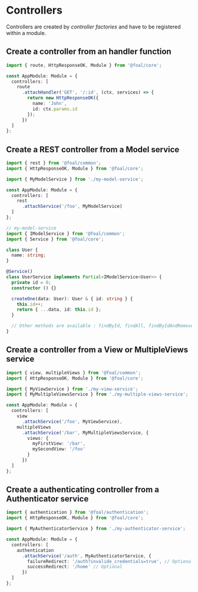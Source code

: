 # Controllers

Controllers are created by *controller factories* and have to be registered within a module.

## Create a controller from an handler function

```typescript
import { route, HttpResponseOK, Module } from '@foal/core';

const AppModule: Module = {
  controllers: [
    route
      .attachHandler('GET', '/:id', (ctx, services) => {
        return new HttpResponseOK({
          name: 'John',
          id: ctx.params.id
        });
      })
  ]
};
```

## Create a REST controller from a Model service

```typescript
import { rest } from '@foal/common';
import { HttpResponseOK, Module } from '@foal/core';

import { MyModelService } from './my-model-service';

const AppModule: Module = {
  controllers: [
    rest
      .attachService('/foo', MyModelService)
  ]
};
```

```typescript
// my-model-service
import { IModelService } from '@foal/common';
import { Service } from '@foal/core';

class User {
  name: string;
}

@Service()
class UserService implements Partial<IModelService<User>> {
  private id = 0;
  constructor () {}

  createOne(data: User): User & { id: string } {
    this.id++;
    return { ...data, id: this.id };
  }

  // Other methods are available : findById, findAll, findByIdAndRemove, etc.
}
```

## Create a controller from a View or MultipleViews service

```typescript
import { view, multipleViews } from '@foal/common';
import { HttpResponseOK, Module } from '@foal/core';

import { MyViewService } from './my-view-service';
import { MyMultipleViewsService } from './my-multiple-views-service';

const AppModule: Module = {
  controllers: [
    view
      .attachService('/foo', MyViewService),
    multipleViews
      .attachService('/bar', MyMultipleViewsService, {
        views: {
          myFirstView: '/bar',
          mySecondView: '/foo'
        }
      })
  ]
};
```

## Create a authenticating controller from a Authenticator service

```typescript
import { authentication } from '@foal/authentication';
import { HttpResponseOK, Module } from '@foal/core';

import { MyAuthenticatorService } from './my-authenticator-service';

const AppModule: Module = {
  controllers: [
    authentication
      .attachService('/auth', MyAuthenticatorService, {
        failureRedirect: '/auth?invalide_credentials=true', // Optional
        successRedirect: '/home' // Optional
      })
  ]
};
```
